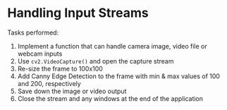 # Handling Input Streams

Tasks performed:

1. Implement a function that can handle camera image, video file or webcam inputs
2. Use `cv2.VideoCapture()` and open the capture stream
3. Re-size the frame to 100x100
4. Add Canny Edge Detection to the frame with min & max values of 100 and 200, respectively
5. Save down the image or video output
6. Close the stream and any windows at the end of the application

